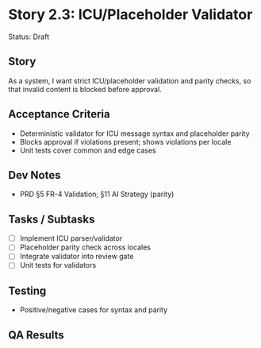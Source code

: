 # Story 2.3: ICU/Placeholder Validator

Status: Draft

## Story

As a system,
I want strict ICU/placeholder validation and parity checks,
so that invalid content is blocked before approval.

## Acceptance Criteria

- Deterministic validator for ICU message syntax and placeholder parity
- Blocks approval if violations present; shows violations per locale
- Unit tests cover common and edge cases

## Dev Notes

- PRD §5 FR-4 Validation; §11 AI Strategy (parity)

## Tasks / Subtasks

- [ ] Implement ICU parser/validator
- [ ] Placeholder parity check across locales
- [ ] Integrate validator into review gate
- [ ] Unit tests for validators

## Testing

- Positive/negative cases for syntax and parity

## QA Results
